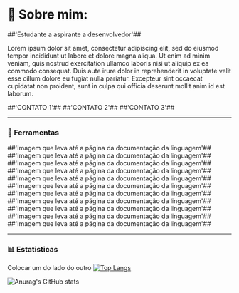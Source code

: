 #  🔎 Sobre mim:

##'Estudante a aspirante a desenvolvedor'##

Lorem ipsum dolor sit amet, consectetur adipiscing elit, sed do eiusmod tempor incididunt ut labore et dolore magna aliqua. Ut enim ad minim veniam, quis nostrud exercitation ullamco laboris nisi ut aliquip ex ea commodo consequat. Duis aute irure dolor in reprehenderit in voluptate velit esse cillum dolore eu fugiat nulla pariatur. Excepteur sint occaecat cupidatat non proident, sunt in culpa qui officia deserunt mollit anim id est laborum.

##'CONTATO 1'## ##'CONTATO 2'## ##'CONTATO 3'##

---

### 🧰 Ferramentas 

##'Imagem que leva até a página da documentação da linguagem'##
##'Imagem que leva até a página da documentação da linguagem'##
##'Imagem que leva até a página da documentação da linguagem'##
##'Imagem que leva até a página da documentação da linguagem'##
##'Imagem que leva até a página da documentação da linguagem'##
##'Imagem que leva até a página da documentação da linguagem'##
##'Imagem que leva até a página da documentação da linguagem'##
##'Imagem que leva até a página da documentação da linguagem'##
##'Imagem que leva até a página da documentação da linguagem'##
##'Imagem que leva até a página da documentação da linguagem'##
##'Imagem que leva até a página da documentação da linguagem'##

---


### 📊 Estatisticas 

Colocar um do lado do outro
[![Top Langs](https://github-readme-stats.vercel.app/api/top-langs/?username=FelipeArtur&hide_progress=true)](https://github.com/anuraghazra/github-readme-stats)

![Anurag's GitHub stats](https://github-readme-stats.vercel.app/api?username=FelipeArtur&show_icons=true&theme=transparent)
